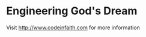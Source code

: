 Engineering God's Dream
=======================

Visit http://www.codeinfaith.com for more information

